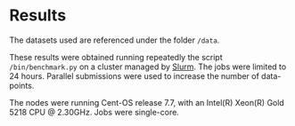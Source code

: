 Results
=======
The datasets used are referenced under the folder `/data`.

These results were obtained running repeatedly the script `/bin/benchmark.py` on a cluster managed by
[Slurm](https://slurm.schedmd.com/documentation.html). The jobs were limited to 24 hours. Parallel submissions
were used to increase the number of data-points.

The nodes were running Cent-OS release 7.7, with an Intel(R) Xeon(R) Gold 5218 CPU @ 2.30GHz.
Jobs were single-core.

